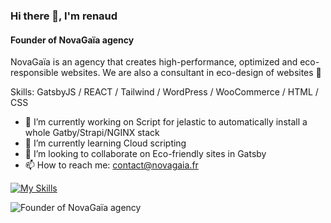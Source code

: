 ### Hi there 👋, I'm renaud 
#### Founder of NovaGaïa agency

NovaGaïa is an agency that creates high-performance, optimized and eco-responsible websites. We are also a consultant in eco-design of websites 🌱

Skills: GatsbyJS / REACT / Tailwind / WordPress / WooCommerce / HTML / CSS

- 🔭 I’m currently working on Script for jelastic to automatically install a whole Gatby/Strapi/NGINX stack 
- 🌱 I’m currently learning Cloud scripting 
- 👯 I’m looking to collaborate on Eco-friendly sites in Gatsby 
- 📫 How to reach me: contact@novagaia.fr 

[![My Skills](https://skillicons.dev/icons?i=nodejs,react,gatsby,tailwind,wordpress,cloudflare,js,css,html,figma,docker,vscode&theme=light)](https://skillicons.dev)

![Founder of NovaGaïa agency](https://novagaia.fr/wp-content/uploads/2020/09/Full_Dark_Logo_187x36.png)
